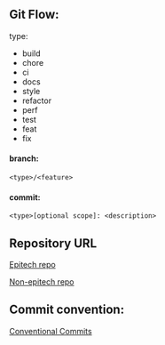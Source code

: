 ## Git Flow:
type:
- build
- chore
- ci
- docs
- style
- refactor
- perf
- test
- feat
- fix

#### branch:
  `<type>/<feature>`
#### commit:
  `<type>[optional scope]: <description>`

## Repository URL

[Epitech repo](https://github.com/EpitechMscProPromo2024/T-WEB-800-NAN_6)

[Non-epitech repo](https://github.com/Msc1-NAN24/T-WEB-800-NAN_6)

## Commit convention:

[Conventional Commits](www.conventionalcommits.org)

